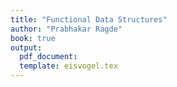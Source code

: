 ```yaml
---
title: "Functional Data Structures"
author: "Prabhakar Ragde"
book: true
output:
  pdf_document:
  template: eisvogel.tex
---
```


